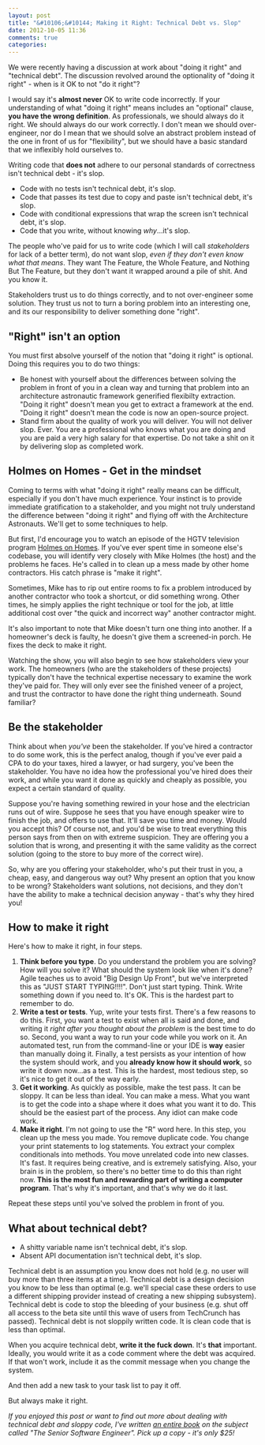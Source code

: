 ```yaml
---
layout: post
title: "&#10106;&#10144; Making it Right: Technical Debt vs. Slop"
date: 2012-10-05 11:36
comments: true
categories: 
---
```

We were recently having a discussion at work about "doing it right" and "technical debt".  The discussion revolved around the
optionality of "doing it right" - when is it OK to not "do it right"?

I would say it's **almost never** OK to write code incorrectly.  If your understanding of what "doing it right"
means includes an "optional" clause, **you have the wrong definition**.  As professionals, we should always do it right.  We
should always do our work correctly.  I don't mean we should over-engineer, nor do I mean that we should solve an abstract
problem instead of the one in front of us for "flexibility", but we should have a basic standard that we inflexibly hold
ourselves to.

Writing code that **does not** adhere to our personal standards of correctness isn't technical debt - it's slop.

<!-- more -->

* Code with no tests isn't technical debt, it's slop.
* Code that passes its test due to copy and paste isn't technical debt, it's slop.
* Code with conditional expressions that wrap the screen isn't technical debt, it's slop.
* Code that you write, without knowing _why_…it's slop.

The people who've paid for us to write code (which I will call _stakeholders_ for lack of a better term), do not want slop, *even
if they don't even know what that means*.  They want The Feature, the Whole Feature, and Nothing But The Feature, but they don't
want it wrapped around a pile of shit.  And you know it.

Stakeholders trust us to do things correctly, and to not over-engineer some solution.  They trust us not to turn a boring problem
into an interesting one, and its our responsibility to deliver something done "right".

## "Right" isn't an option

You must first absolve yourself of the notion that "doing it right" is optional.  Doing this requires you to do two things:

* Be honest with yourself about the differences between solving the problem in front of you in a clean way and turning that
  problem into an architecture astronautic framework generified flexibilty extraction.  "Doing it right" doesn't mean you get to
  extract a framework at the end.  "Doing it right" doesn't mean the code is now an open-source project.
* Stand firm about the quality of work you will deliver.  You will not deliver slop.  Ever.  You are a professional who knows what you are
  doing and you are paid a very high salary for that expertise.  Do not take a shit on it by delivering slop as completed work.

## Holmes on Homes - Get in the mindset

Coming to terms with what "doing it right" really means can be difficult, especially if you don't have much experience.  Your instinct is to provide immediate gratification to a
stakeholder, and you might not truly understand the difference between "doing it right" and flying off with the Architecture
Astronauts.  We'll get to some techniques to help.

But first, I'd encourage you to watch an episode of the HGTV television program [Holmes on Homes][holmes].  If you've ever spent time in someone else's codebase, you will identify very closely with Mike Holmes (the host) and the problems he faces.  He's called in to clean up a mess made by other home contractors.  His catch phrase is "make it right".

Sometimes, Mike has to rip out entire rooms to fix a problem introduced by another contractor who took a shortcut, or did
something wrong.  Other times, he simply applies the right technique or tool for the job, at little additional cost over "the
quick and incorrect way" another contractor might.

It's also important to note that Mike doesn't turn one thing into another.  If a homeowner's deck is faulty, he doesn't give them
a screened-in porch.  He fixes the deck to make it right.

Watching the show, you will also begin to see how stakeholders view your work.  The homeowners (who are the stakeholders of these
projects) typically don't have the technical
expertise necessary to examine the work they've paid for.  They will only ever see the finished veneer of a project, and trust
the contractor to have done the right thing underneath.  Sound familiar?

## Be the stakeholder

Think about when *you've* been the stakeholder.  If you've hired a contractor to do some work, this is the perfect analog, though
if you've ever paid a CPA to do your taxes, hired a lawyer, or had surgery, you've been the stakeholder.  You have no idea how
the professional you've hired does their work, and while you want it done as quickly and cheaply as possible, you expect a certain
standard of quality.

Suppose you're having something rewired in your hose and the electrician runs out of wire.  Suppose he sees that you have enough
speaker wire to finish the job, and offers to use that.  It'll save you time and money.  Would you accept this?  Of course not,
and you'd be wise to treat everything this person says from then on with extreme suspicion.  They are offering you a
solution that is wrong, and presenting it with the same validity as the correct solution (going to the store to buy more
of the correct wire).

So, why are you offering your stakeholder, who's put their trust in you, a cheap, easy, and dangerous way out?  Why present an
option that you know to be wrong?  Stakeholders want solutions, not decisions, and they don't have the ability to make a
technical decision anyway - that's why they hired you!

## How to make it right

Here's how to make it right, in four steps.

1. **Think before you type**.  Do you understand the problem you are solving?  How will you solve it?  What should the system
   look like when it's done?  Agile teaches us to avoid "Big Design Up Front", but we've interpreted this as "JUST START
   TYPING!!!!".  Don't just start typing.  Think.  Write something down if you need to.  It's OK.  This is the hardest part to
   remember to do.
2. **Write a test or tests**.  Yup, write your tests first.  There's a few reasons to do this.  First, you want a test to exist
   when all is said and done, and writing it *right after you thought about the problem* is the best time to do so.  Second, you
   want a way to run your code while you work on it.  An automated test, run from the command-line or your IDE is **way** easier
   than manually doing it.  Finally, a test persists as your intention of how the system should work, and you **already know how
   it should work**, so write it down now…as a test.  This is the hardest, most tedious step, so it's nice to get it out of the
   way early.
3. **Get it working**.  As quickly as possible, make the test pass.  It can be sloppy. It can be less than ideal.  You can make a
   mess.  What you want is to get the code into a shape where it does what you want it to do.  This should be the easiest part of
   the process.  Any idiot can make code work.
4. **Make it right**.  I'm not going to use the "R" word here.  In this step, you clean up the mess you made.  You remove duplicate code.  You change your print statements to log statements.  You extract your complex conditionals into methods.  You move unrelated code into new classes.  It's fast.  It requires being creative, and is extremely satisfying.  Also, your brain is in the problem, so there's no better time to do this than right now.  **This is the most fun and rewarding part of writing a computer program**.  That's why it's important, and that's why we do it last.

Repeat these steps until you've solved the problem in front of you.

## What about technical debt?

* A shitty variable name isn't technical debt, it's slop.
* Absent API documentation isn't technical debt, it's slop.

Technical debt is an assumption you know does not hold (e.g. no user will buy more than three items at a time).  Technical debt
is a design decision you know to be less than optimal (e.g. we'll special case these orders to use a different shipping provider
instead of creating a new shipping subsystem).  Technical debt is code to stop the bleeding of your business (e.g. shut off
all access to the beta site until this wave of users from TechCrunch has passed).  Technical debt is not sloppily written code.
It is clean code that is less than optimal.

When you acquire technical debt, **write it the fuck down**.  It's **that** important.  Ideally, you would write it as a code
comment where the debt was acquired.  If that won't work, include it as the commit message when you change the system.

And then add a new task to your task list to pay it off.

But always make it right.

_If you enjoyed this post or want to find out more about dealing with technical debt and sloppy code, I've written [an entire book][sweng] on the subject called "The Senior Software Engineer".  Pick up a copy - it's only $25!_

[holmes]: http://www.hgtv.com/holmes-on-homes/show/index.html
[sweng]: http://www.theseniorsoftwareengineer.com
